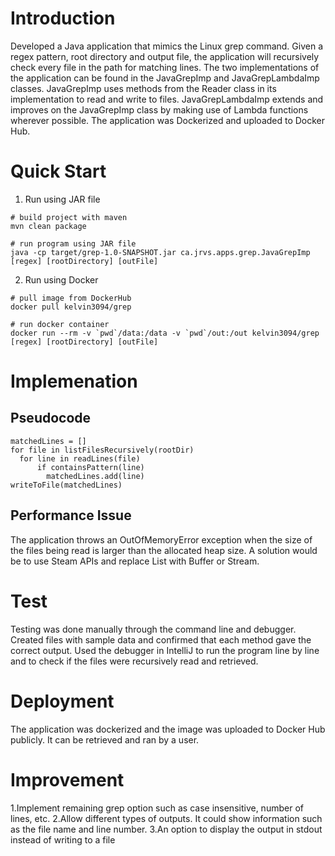 # Introduction
Developed a Java application that mimics the Linux grep command. Given a regex pattern, root directory and output file, the application will recursively check every file in the path for matching lines. The two implementations of the application can be found in the JavaGrepImp and JavaGrepLambdaImp classes. JavaGrepImp uses methods from the Reader class in its implementation to read and write to files. JavaGrepLambdaImp extends and improves on the JavaGrepImp class by making use of Lambda functions wherever possible. The application was Dockerized and uploaded to Docker Hub.
# Quick Start
1. Run using JAR file
```
# build project with maven
mvn clean package

# run program using JAR file
java -cp target/grep-1.0-SNAPSHOT.jar ca.jrvs.apps.grep.JavaGrepImp [regex] [rootDirectory] [outFile]
```
2. Run using Docker
```
# pull image from DockerHub
docker pull kelvin3094/grep

# run docker container
docker run --rm -v `pwd`/data:/data -v `pwd`/out:/out kelvin3094/grep [regex] [rootDirectory] [outFile]
```		
# Implemenation 
## Pseudocode
```
matchedLines = []
for file in listFilesRecursively(rootDir)
  for line in readLines(file)
      if containsPattern(line)
        matchedLines.add(line)
writeToFile(matchedLines)
```

## Performance Issue
The application throws an OutOfMemoryError exception when the size of the files being read is larger than the allocated heap size. A solution would be to use Steam APIs and replace List with Buffer or Stream.

# Test
Testing was done manually through the command line and debugger. Created files with sample data and confirmed that each method gave the correct output. Used the debugger in IntelliJ to run the program line by line and to check if the files were recursively read and retrieved.

# Deployment
The application was dockerized and the image was uploaded to Docker Hub publicly. It can be retrieved and ran by a user.

# Improvement
1.Implement remaining grep option such as case insensitive, number of lines, etc.
2.Allow different types of outputs. It could show information such as the file name and line number.
3.An option to display the output in stdout instead of writing to a file

